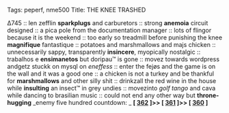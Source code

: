 Tags: peperf, nme500
Title: THE KNEE TRASHED 
  
∆745 :: len zefflin **sparkplugs** and carburetors :: strong **anemoia** circuit designed :: a pica pole from the documentation manager :: lots of flingor because it is the weekend :: too early so treadmill before punishing the knee **magnifique** fantastique :: potatoes and marshmallows and majs chicken :: unnecessarily sappy, transparently **insincere**, myopically nostalgic :: trabalhos e **ensimanetos** but doripau™ is gone :: movez towards wordpress andgetz stuckk on mysql on _eneffess_ :: enter the fejøs and the game is on the wall and it was a good one :: a chicken is not a turkey and be thankful for **marshmallows** and other silly shit :: drinkzall the red wine in the house while **insulting** an insect™ in grey undies :: movezinto _golf tango_ and cava while dancing to brasilian music :: could not end any other way but **throne-hugging**
_enemy five hundred countdown: _  **[ [362](https://www.allmusic.com/album/hello-nasty-mw0000598994) ]>> [ [361](https://www.allmusic.com/album/a-nod-is-as-good-as-a-wink-to-a-blind-horse-mw0000100441) ]>> [ [360](https://www.allmusic.com/album/room-on-fire-mw0000693088) ]** 
